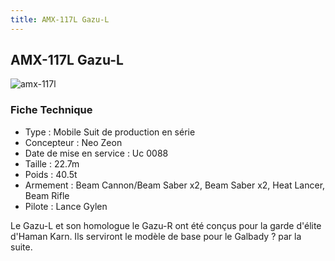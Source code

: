```yaml
---
title: AMX-117L Gazu-L
---
```


AMX-117L Gazu-L
---------------


![amx-117l](/images/stories/saga/gundamzz/mechas/neozeon/amx-117l.png)


### Fiche Technique


- Type : Mobile Suit de production en série  
- Concepteur : Neo Zeon  
- Date de mise en service : Uc 0088  
- Taille : 22.7m  
- Poids : 40.5t  
- Armement : Beam Cannon/Beam Saber x2, Beam Saber x2, Heat Lancer, Beam Rifle  
- Pilote : Lance Gylen  
  
Le Gazu-L et son homologue le Gazu-R ont été conçus pour la garde d'élite d'Haman Karn. Ils serviront le modèle de base pour le Galbady ? par la suite.

